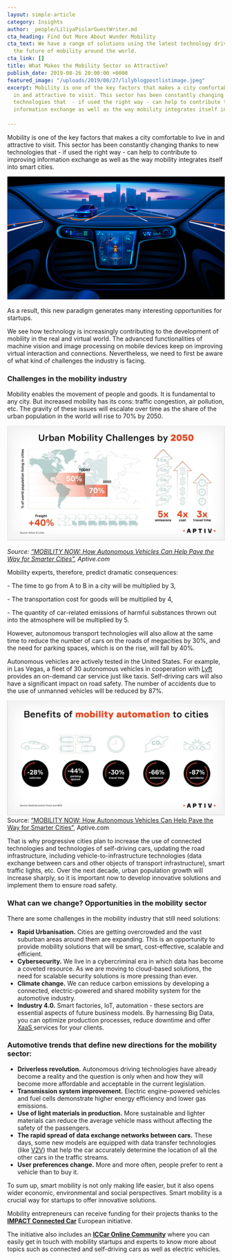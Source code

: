 ```yaml
---
layout: simple-article
category: Insights
author: _people/LiliyaPislarGuestWriter.md
cta_heading: Find Out More About Wunder Mobility
cta_text: We have a range of solutions using the latest technology driving forward
  the future of mobility around the world.
cta_link: []
title: What Makes the Mobility Sector so Attractive?
publish_date: 2019-08-26 20:00:00 +0000
featured_image: "/uploads/2019/08/27/lilyblogpostlistimage.jpeg"
excerpt: Mobility is one of the key factors that makes a city comfortable to live
  in and attractive to visit. This sector has been constantly changing thanks to new
  technologies that  - if used the right way - can help to contribute to improving
  information exchange as well as the way mobility integrates itself into smart cities.

---
```

Mobility is one of the key factors that makes a city comfortable to live in and attractive to visit. This sector has been constantly changing thanks to new technologies that  - if used the right way - can help to contribute to improving information exchange as well as the way mobility integrates itself into smart cities. 

![](/uploads/2019/08/27/lilyblogpostbodyimage.jpg)

As a result, this new paradigm generates many interesting opportunities for startups.

We see how technology is increasingly contributing to the development of mobility in the real and virtual world. The advanced functionalities of machine vision and image processing on mobile devices keep on improving virtual interaction and connections. Nevertheless, we need to first be aware of what kind of challenges the industry is facing.

### Challenges in the mobility industry

Mobility enables the movement of people and goods. It is fundamental to any city. But increased mobility has its cons: traffic congestion, air pollution, etc. The gravity of these issues will escalate over time as the share of the urban population in the world will rise to 70% by 2050.

![](/uploads/2019/08/26/LilysBlogPostImage1.jpg)

_Source:_ [_“MOBILITY NOW: How Autonomous Vehicles Can Help Pave the Way for Smarter Cities”_](https://www.aptiv.com/media/article/mobility-now-how-autonomous-vehicles-can-help-pave-the-way-for-smarter-cities)_, Aptive.com_

Mobility experts, therefore, predict dramatic consequences:

\- The time to go from A to B in a city will be multiplied by 3,

\- The transportation cost for goods will be multiplied by 4,

\- The quantity of car-related emissions of harmful substances thrown out into the atmosphere will be multiplied by 5.

However, autonomous transport technologies will also allow at the same time to reduce the number of cars on the roads of megacities by 30%, and the need for parking spaces, which is on the rise, will fall by 40%.

Autonomous vehicles are actively tested in the United States. For example, in Las Vegas, a fleet of 30 autonomous vehicles in cooperation with [Lyft](https://www.lyft.com/) provides an on-demand car service just like taxis. Self-driving cars will also have a significant impact on road safety. The number of accidents due to the use of unmanned vehicles will be reduced by 87%.

![](/uploads/2019/08/26/LilysBlogPostImage2.jpg)Source: [“MOBILITY NOW: How Autonomous Vehicles Can Help Pave the Way for Smarter Cities”](https://www.aptiv.com/media/article/mobility-now-how-autonomous-vehicles-can-help-pave-the-way-for-smarter-cities), Aptive.com

That is why progressive cities plan to increase the use of connected technologies and technologies of self-driving cars, updating the road infrastructure, including vehicle-to-infrastructure technologies (data exchange between cars and other objects of transport infrastructure), smart traffic lights, etc. Over the next decade, urban population growth will increase sharply, so it is important now to develop innovative solutions and implement them to ensure road safety.

### What can we change? Opportunities in the mobility sector

There are some challenges in the mobility industry that still need solutions:

* **Rapid Urbanisation.** Cities are getting overcrowded and the vast suburban areas around them are expanding. This is an opportunity to provide mobility solutions that will be smart, cost-effective, scalable and efficient.
* **Cybersecurity.** We live in a cybercriminal era in which data has become a coveted resource. As we are moving to cloud-based solutions, the need for scalable security solutions is more pressing than ever.
* **Climate change.** We can reduce carbon emissions by developing a connected, electric-powered and shared mobility system for the automotive industry.
* **Industry 4.0.** Smart factories, IoT, automation - these sectors are essential aspects of future business models. By harnessing Big Data, you can optimize production processes, reduce downtime and offer [XaaS ](https://searchcloudcomputing.techtarget.com/definition/XaaS-anything-as-a-service)services for your clients.

### Automotive trends that define new directions for the mobility sector:

* **Driverless revolution.** Autonomous driving technologies have already become a reality and the question is only when and how they will become more affordable and acceptable in the current legislation.
* **Transmission system improvement.** Electric engine-powered vehicles and fuel cells demonstrate higher energy efficiency and lower gas emissions.
* **Use of light materials in production.** More sustainable and lighter materials can reduce the average vehicle mass without affecting the safety of the passengers.
* **The rapid spread of data exchange networks between cars.** These days, some new models are equipped with data transfer technologies (like [V2V](https://en.wikipedia.org/wiki/Vehicular_ad-hoc_network)) that help the car accurately determine the location of all the other cars in the traffic streams.
* **User preferences change.** More and more often, people prefer to rent a vehicle than to buy it.

To sum up, smart mobility is not only making life easier, but it also opens wider economic, environmental and social perspectives. Smart mobility is a crucial way for startups to offer innovative solutions.

Mobility entrepreneurs can receive funding for their projects thanks to the [**IMPACT Connected Car**](https://www.impact-accelerator.com/connected-car/) European initiative.

The initiative also includes an [**ICCar Online Community**](https://spaces.fundingbox.com/c/impactconnectedcar) where you can easily get in touch with mobility startups and experts to know more about topics such as connected and self-driving cars as well as electric vehicles.